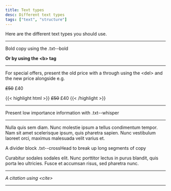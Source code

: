 ```yaml
---
title: Text types
desc: Different text types
tags: ["text", "structure"]
---
```

Here are the different text types you should use.

-------------------

<p class="txt--bold">Bold copy using the .txt--bold</p>

**Or by using the &lt;b&gt; tag**

---------------

For special offers, present the old price with a through using the &lt;del&gt; and the new price alongside e.g.

<span class="txt--lg txt--blue--light"><del>&pound;50</del></span> <span class="txt--lg txt--blue">&pound;40</span>

{{< highlight html >}}
<span class="txt--lg txt--blue--light"><del>&pound;50</del></span> <span class="txt--lg txt--blue">&pound;40</span>
{{< /highlight >}}

---------------

<p class="txt--whisper">Present low importance information with .txt--whisper</p>

----------------

Nulla quis sem diam. Nunc molestie ipsum a tellus condimentum tempor. Nam sit amet scelerisque ipsum, quis pharetra sapien. Nunc vestibulum laoreet orci, maximus malesuada velit varius et.

<div class="txt--crossHead">A divider block .txt--crossHead to break up long segments of copy</div>

Curabitur sodales sodales elit. Nunc porttitor lectus in purus blandit, quis porta leo ultricies. Fusce et accumsan risus, sed pharetra nunc.

-----------------

<cite>A citation using &lt;cite&gt;</cite>

-----------------